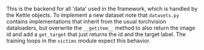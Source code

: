 This is the backend for all 'data' used in the framework, which is handled by the Kettle objects.
To implement a new dataset note that ```datasets.py``` contains implementations that inherit from the usual torchvision dataloaders, but overwrite the ```__getitem__``` method to also return the image id and add a ```get_target``` that just returns the id and the target label. The training loops in the ```victims``` module expect this behavior. 


